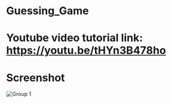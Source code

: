 # Guessing_Game
# Youtube video tutorial link: https://youtu.be/tHYn3B478ho
# Screenshot
![Group 1](https://github.com/CodeInKotLang/Guessing_Game/assets/110901093/b0942ac9-58da-40b4-bc3d-72496d25c3f3)
